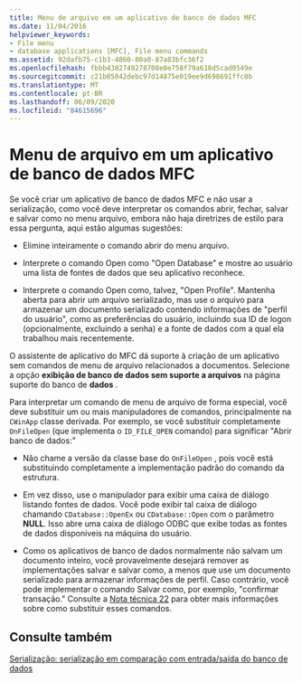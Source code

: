 ```yaml
---
title: Menu de arquivo em um aplicativo de banco de dados MFC
ms.date: 11/04/2016
helpviewer_keywords:
- File menu
- database applications [MFC], File menu commands
ms.assetid: 92dafb75-c1b3-4860-80a0-87a83bfc36f2
ms.openlocfilehash: fbbb4382749278708e8e758f79a618d5cad0549e
ms.sourcegitcommit: c21b05042debc97d14875e019ee9d698691ffc0b
ms.translationtype: MT
ms.contentlocale: pt-BR
ms.lasthandoff: 06/09/2020
ms.locfileid: "84615696"
---
```

# <a name="file-menu-in-an-mfc-database-application"></a>Menu de arquivo em um aplicativo de banco de dados MFC

Se você criar um aplicativo de banco de dados MFC e não usar a serialização, como você deve interpretar os comandos abrir, fechar, salvar e salvar como no menu arquivo, embora não haja diretrizes de estilo para essa pergunta, aqui estão algumas sugestões:

- Elimine inteiramente o comando abrir do menu arquivo.

- Interprete o comando Open como "Open Database" e mostre ao usuário uma lista de fontes de dados que seu aplicativo reconhece.

- Interprete o comando Open como, talvez, "Open Profile". Mantenha aberta para abrir um arquivo serializado, mas use o arquivo para armazenar um documento serializado contendo informações de "perfil do usuário", como as preferências do usuário, incluindo sua ID de logon (opcionalmente, excluindo a senha) e a fonte de dados com a qual ela trabalhou mais recentemente.

O assistente de aplicativo do MFC dá suporte à criação de um aplicativo sem comandos de menu de arquivo relacionados a documentos. Selecione a opção **exibição de banco de dados sem suporte a arquivos** na página suporte do banco de **dados** .

Para interpretar um comando de menu de arquivo de forma especial, você deve substituir um ou mais manipuladores de comandos, principalmente na `CWinApp` classe derivada. Por exemplo, se você substituir completamente `OnFileOpen` (que implementa o `ID_FILE_OPEN` comando) para significar "Abrir banco de dados:"

- Não chame a versão da classe base do `OnFileOpen` , pois você está substituindo completamente a implementação padrão do comando da estrutura.

- Em vez disso, use o manipulador para exibir uma caixa de diálogo listando fontes de dados. Você pode exibir tal caixa de diálogo chamando `CDatabase::OpenEx` ou `CDatabase::Open` com o parâmetro **NULL**. Isso abre uma caixa de diálogo ODBC que exibe todas as fontes de dados disponíveis na máquina do usuário.

- Como os aplicativos de banco de dados normalmente não salvam um documento inteiro, você provavelmente desejará remover as implementações salvar e salvar como, a menos que use um documento serializado para armazenar informações de perfil. Caso contrário, você pode implementar o comando Salvar como, por exemplo, "confirmar transação." Consulte a [Nota técnica 22](tn022-standard-commands-implementation.md) para obter mais informações sobre como substituir esses comandos.

## <a name="see-also"></a>Consulte também

[Serialização: serialização em comparação com entrada/saída do banco de dados](serialization-serialization-vs-database-input-output.md)
